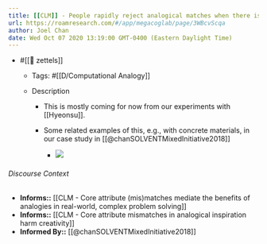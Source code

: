 ```yaml
---
title: [[CLM]] - People rapidly reject analogical matches when there is a clear attribute mismatch
url: https://roamresearch.com/#/app/megacoglab/page/3WBcvScqa
author: Joel Chan
date: Wed Oct 07 2020 13:19:00 GMT-0400 (Eastern Daylight Time)
---
```


- #[[🌲 zettels]]

    - Tags: #[[D/Computational Analogy]]

    - Description

        - This is mostly coming for now from our experiments with [[Hyeonsu]].

        - Some related examples of this, e.g., with concrete materials, in our case study in [[@chanSOLVENTMixedInitiative2018]]

            - ![](https://firebasestorage.googleapis.com/v0/b/firescript-577a2.appspot.com/o/imgs%2Fapp%2Fmegacoglab%2F9Ij8F-s10Y.png?alt=media&token=d43b5ab4-7ccb-4b0f-84d8-827c7a0088a5)

###### Discourse Context

- **Informs::** [[CLM - Core attribute (mis)matches mediate the benefits of analogies in real-world, complex problem solving]]
- **Informs::** [[CLM - Core attribute mismatches in analogical inspiration harm creativity]]
- **Informed By::** [[@chanSOLVENTMixedInitiative2018]]
